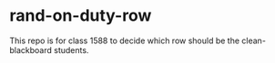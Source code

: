 # rand-on-duty-row
This repo is for class 1588 to decide which row should be the clean-blackboard students.
